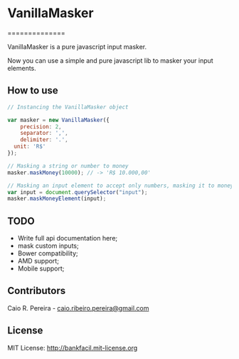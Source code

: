 # VanillaMasker
==============

VanillaMasker is a pure javascript input masker.

Now you can use a simple and pure javascript lib to masker your input elements.

## How to use

``` javascript
// Instancing the VanillaMasker object

var masker = new VanillaMasker({
	precision: 2,
	separator: ',',
	delimiter: '.',
  unit: 'R$'
});

// Masking a string or number to money
masker.maskMoney(10000); // -> 'R$ 10.000,00'

// Masking an input element to accept only numbers, masking it to money.
var input = document.querySelector("input");
masker.maskMoneyElement(input);
```

## TODO

* Write full api documentation here;
* mask custom inputs;
* Bower compatibility;
* AMD support;
* Mobile support;

## Contributors

Caio R. Pereira - caio.ribeiro.pereira@gmail.com

## License

MIT License: http://bankfacil.mit-license.org
